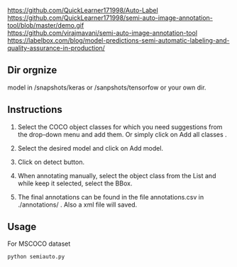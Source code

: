https://github.com/QuickLearner171998/Auto-Label  
https://github.com/QuickLearner171998/semi-auto-image-annotation-tool/blob/master/demo.gif  
https://github.com/virajmavani/semi-auto-image-annotation-tool  
https://labelbox.com/blog/model-predictions-semi-automatic-labeling-and-quality-assurance-in-production/  

## Dir orgnize
model in /snapshots/keras or /sanpshots/tensorfow or your own dir.

## Instructions
1) Select the COCO object classes for which you need suggestions from the drop-down menu and add them. Or simply click on Add all classes .  

2) Select the desired model and click on Add model.

3) Click on detect button.

4) When annotating manually, select the object class from the List and while keep it selected, select the BBox.

5) The final annotations can be found in the file annotations.csv in ./annotations/ . Also a xml file will saved.

## Usage
For MSCOCO dataset  
```
python semiauto.py  
```
